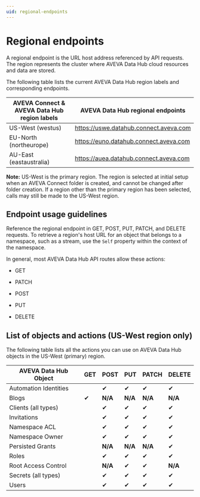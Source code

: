 ```yaml
---
uid: regional-endpoints
---
```


# Regional endpoints

A regional endpoint is the URL host address referenced by API requests. The region represents the cluster where AVEVA Data Hub cloud resources and data are stored. 

The following table lists the current AVEVA Data Hub region labels and corresponding endpoints.

| AVEVA Connect & AVEVA Data Hub region labels | AVEVA Data Hub regional endpoints |
| ------------- | ----------------- |
| US-West (westus) | https://uswe.datahub.connect.aveva.com |
| EU-North (northeurope) | https://euno.datahub.connect.aveva.com | 
| AU-East (eastaustralia) | https://auea.datahub.connect.aveva.com |

**Note:** US-West is the primary region. The region is selected at initial setup when an AVEVA Connect folder is created, and cannot be changed after folder creation. If a region other than the primary region has been selected, calls may still be made to the US-West region.

## Endpoint usage guidelines

Reference the regional endpoint in GET, POST, PUT, PATCH, and DELETE requests. To retrieve a region's host URL for an object that belongs to a namespace, such as a stream, use the `Self` property within the context of the namespace.

In general, most AVEVA Data Hub API routes allow these actions:
 
* GET

* PATCH

* POST

* PUT

* DELETE

## List of objects and actions (US-West region only)

The following table lists all the actions you can use on AVEVA Data Hub objects in the US-West (primary) region. 

| AVEVA Data Hub Object |	GET |	POST |	PUT | PATCH |	DELETE |
| ------ | ------ | ------ | ------ | ------ | ------ |
| Automation Identities |	 | ✔ | ✔ |	✔ |	✔ |
|Blogs|	✔|	**N/A**|	**N/A**|	**N/A**|	**N/A**|
|Clients (all types)	|	|✔|	✔|	✔|	✔|
|Invitations | | ✔ | ✔ | ✔ | ✔ |
|Namespace ACL	|	|✔	|✔|	✔|	✔|
|Namespace Owner |  | ✔ | ✔ | ✔ | ✔ |
|Persisted Grants| | **N/A** | **N/A** | **N/A** | ✔ |
|Roles	| | ✔ | ✔ | ✔ | ✔ |
|Root Access Control |	| **N/A** |	✔ |	✔ |	**N/A** |
|Secrets (all types) |	| ✔ | ✔| ✔ | ✔ |
|Users |	| ✔ | ✔| ✔ | ✔ |
